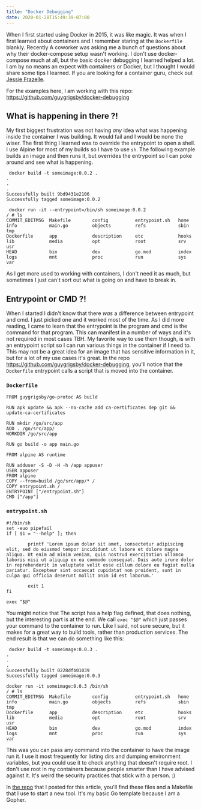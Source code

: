 ```yaml
---
title: "Docker Debugging"
date: 2020-01-28T15:49:39-07:00
---
```

When I first started using Docker in 2015, it was like magic. It was when I first learned about containers and I remember staring at the `Dockerfile` blankly. Recently A coworker was asking me a bunch of questions about why their docker-compose setup wasn't working. I don't use docker-compose much at all, but the basic docker debugging I learned helped a lot. I am by no means an expect with containers or Docker, but I thought I would share some tips I learned. If you are looking for a container guru, check out [Jessie Frazelle](https://twitter.com/jessfraz).

For the examples here, I am working with this repo: https://github.com/guygrigsby/docker-debugging

## What is happening in there ?!

My first biggest frustration was not having _any_ idea what was happening inside the container I was building. It would fail and I would be none the wiser. The first thing I learned was to override the entrypoint to open a shell. I use Alpine for most of my builds so I have to use `sh`. The following example builds an image and then runs it, but overrides the entrypoint so I can poke around and see what is happening. 

```
 docker build -t someimage:0.0.2 .
.
.
.
Successfully built 9bd9431e2106
Successfully tagged someimage:0.0.2

 docker run -it --entrypoint=/bin/sh someimage:0.0.2
/ # ls
COMMIT_EDITMSG  Makefile        config          entrypoint.sh   home            info            main.go         objects         refs            sbin            tmp
Dockerfile      app             description     etc             hooks           lib             media           opt             root            srv             usr
HEAD            bin             dev             go.mod          index           logs            mnt             proc            run             sys             var
```


As I get more used to working with containers, I don't need it as much, but sometimes I just can't sort out what is going on and have to break in.

## Entrypoint or CMD ?!

When I started I didn't know that there _was_ a difference between entrypoint and cmd. I just picked one and it worked most of the time. As I did more reading, I came to learn that the entrypoint is the program and cmd is the command for that program. This can manifest in a number of ways and it's not required in most cases TBH. My favorite way to use them though, is with an entrypoint script so I can run various things in the container if I need to. This may not be a great idea for an image that has sensitive information in it, but for a lot of my use cases it's great. In the repo https://github.com/guygrigsby/docker-debugging, you'll notice that the `Dockerfile` entrypoint calls a script that is moved into the container. 
### `Dockerfile`

```
FROM guygrigsby/go-protoc AS build

RUN apk update && apk --no-cache add ca-certificates dep git && update-ca-certificates

RUN mkdir /go/src/app 
ADD . /go/src/app/
WORKDIR /go/src/app

RUN go build -o app main.go

FROM alpine AS runtime

RUN adduser -S -D -H -h /app appuser
USER appuser
FROM alpine
COPY --from=build /go/src/app/* /
COPY entrypoint.sh /
ENTRYPOINT ["/entrypoint.sh"]
CMD ["/app"]
```

### `entrypoint.sh`

```
#!/bin/sh
set -euo pipefail
if [ $1 = "--help" ]; then

        printf 'Lorem ipsum dolor sit amet, consectetur adipiscing elit, sed do eiusmod tempor incididunt ut labore et dolore magna aliqua. Ut enim ad minim veniam, quis nostrud exercitation ullamco laboris nisi ut aliquip ex ea commodo consequat. Duis aute irure dolor in reprehenderit in voluptate velit esse cillum dolore eu fugiat nulla pariatur. Excepteur sint occaecat cupidatat non proident, sunt in culpa qui officia deserunt mollit anim id est laborum.'

        exit 1
fi

exec "$@"
```

You might notice that The script has a help flag defined, that does nothing, but the interesting part is at the end. We call `exec "$@"` which just passes your command to the container to run. Like I said, not sure secure, but it makes for a great way to build tools, rather than production services. The end result is that we can do something like this:
```
 docker build -t someimage:0.0.3 .
.
.
.
Successfully built 0228dfb01039
Successfully tagged someimage:0.0.3

docker run -it someimage:0.0.3 /bin/sh
/ # ls
COMMIT_EDITMSG  Makefile        config          entrypoint.sh   home            info            main.go         objects         refs            sbin            tmp
Dockerfile      app             description     etc             hooks           lib             media           opt             root            srv             usr
HEAD            bin             dev             go.mod          index           logs            mnt             proc            run             sys             var
```

This was you can pass any command into the container to have the image run it.  I use it most frequently for listing dirs and dumping environment variables, but you could use it to check anything that doesn't require root. I don't use root in my containers because people smarter than I have advised against it. It's weird the security practices that stick with a person. :)

In [the repo](https://github.com/guygrigsby/docker-debugging) that I posted for this article, you'll find these files and a Makefile that I use to start a new tool. It's my basic Go template because I am a Gopher.
